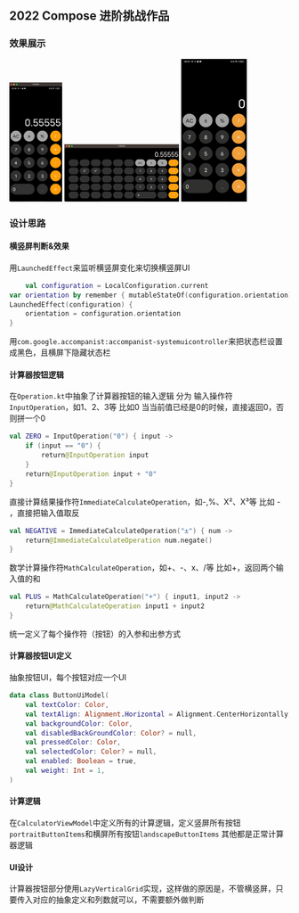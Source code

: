 ## 2022 Compose 进阶挑战作品

### 效果展示

<img src="./images/portrait.png" alt="竖屏" style="zoom:25%;" />

<img src="./images/landscape.png" alt="横屏" style="zoom:25%;" />

<img src="./images/show.gif" alt="演示" style="zoom:25%;" />

### 设计思路

#### 横竖屏判断&效果

用`LaunchedEffect`来监听横竖屏变化来切换横竖屏UI

```kotlin
    val configuration = LocalConfiguration.current
var orientation by remember { mutableStateOf(configuration.orientation) }
LaunchedEffect(configuration) {
    orientation = configuration.orientation
}
```

用`com.google.accompanist:accompanist-systemuicontroller`来把状态栏设置成黑色，且横屏下隐藏状态栏

#### 计算器按钮逻辑

在`Operation.kt`中抽象了计算器按钮的输入逻辑
分为
输入操作符`InputOperation`，如1、2、3等
比如0 当当前值已经是0的时候，直接返回0，否则拼一个0
```kotlin
val ZERO = InputOperation("0") { input ->
    if (input == "0") {
        return@InputOperation input
    }
    return@InputOperation input + "0"
}
```
直接计算结果操作符`ImmediateCalculateOperation`，如-,%、X²、X³等
比如 - ，直接把输入值取反
```kotlin
val NEGATIVE = ImmediateCalculateOperation("±") { num ->
    return@ImmediateCalculateOperation num.negate()
}
```
数学计算操作符`MathCalculateOperation`，如+、-、x、/等
比如+，返回两个输入值的和
```kotlin
val PLUS = MathCalculateOperation("+") { input1, input2 ->
    return@MathCalculateOperation input1 + input2
}
```
统一定义了每个操作符（按钮）的入参和出参方式

#### 计算器按钮UI定义

抽象按钮UI，每个按钮对应一个UI

```kotlin
data class ButtonUiModel(
    val textColor: Color,
    val textAlign: Alignment.Horizontal = Alignment.CenterHorizontally,
    val backgroundColor: Color,
    val disabledBackGroundColor: Color? = null,
    val pressedColor: Color,
    val selectedColor: Color? = null,
    val enabled: Boolean = true,
    val weight: Int = 1,
)
```

#### 计算逻辑

在`CalculatorViewModel`中定义所有的计算逻辑，定义竖屏所有按钮`portraitButtonItems`和横屏所有按钮`landscapeButtonItems`
其他都是正常计算器逻辑

#### UI设计

计算器按钮部分使用`LazyVerticalGrid`实现，这样做的原因是，不管横竖屏，只要传入对应的抽象定义和列数就可以，不需要额外做判断